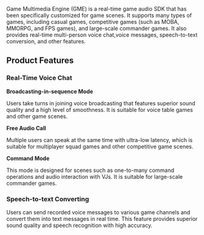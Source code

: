 ﻿Game Multimedia Engine (GME) is a real-time game audio SDK that has been specifically customized for game scenes. It supports many types of games, including casual games, competitive games (such as MOBA, MMORPG, and FPS games), and large-scale commander games. It also provides real-time multi-person voice chat,voice messages, speech-to-text conversion, and other features.
## Product Features
### Real-Time Voice Chat
**Broadcasting-in-sequence Mode**

Users take turns in joining voice broadcasting that features superior sound quality and a high level of smoothness. It is suitable for voice table games and other game scenes.

**Free Audio Call**

Multiple users can speak at the same time with ultra-low latency, which is suitable for multiplayer squad games and other competitive game scenes.

**Command Mode**

This mode is designed for scenes such as one-to-many command operations and audio interaction with VJs. It is suitable for large-scale commander games.
### Speech-to-text Converting
Users can send recorded voice messages to various game channels and convert them into text messages in real time. This feature provides superior sound quality and speech recognition with high accuracy.
